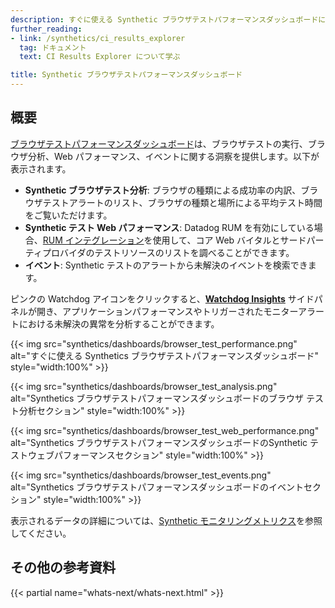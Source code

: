 ```yaml
---
description: すぐに使える Synthetic ブラウザテストパフォーマンスダッシュボードについてご紹介します。
further_reading:
- link: /synthetics/ci_results_explorer
  tag: ドキュメント
  text: CI Results Explorer について学ぶ

title: Synthetic ブラウザテストパフォーマンスダッシュボード
---
```


## 概要

[ブラウザテストパフォーマンスダッシュボード][1]は、ブラウザテストの実行、ブラウザ分析、Web パフォーマンス、イベントに関する洞察を提供します。以下が表示されます。

- **Synthetic ブラウザテスト分析**: ブラウザの種類による成功率の内訳、ブラウザテストアラートのリスト、ブラウザの種類と場所による平均テスト時間をご覧いただけます。
- **Synthetic テスト Web パフォーマンス**: Datadog RUM を有効にしている場合、[RUM インテグレーション][2]を使用して、コア Web バイタルとサードパーティプロバイダのテストリソースのリストを調べることができます。
- **イベント**: Synthetic テストのアラートから未解決のイベントを検索できます。

ピンクの Watchdog アイコンをクリックすると、[**Watchdog Insights**][3] サイドパネルが開き、アプリケーションパフォーマンスやトリガーされたモニターアラートにおける未解決の異常を分析することができます。

{{< img src="synthetics/dashboards/browser_test_performance.png" alt="すぐに使える Synthetics ブラウザテストパフォーマンスダッシュボード" style="width:100%" >}}

{{< img src="synthetics/dashboards/browser_test_analysis.png" alt="Synthetics ブラウザテストパフォーマンスダッシュボードのブラウザ テスト分析セクション" style="width:100%" >}}

{{< img src="synthetics/dashboards/browser_test_web_performance.png" alt="Synthetics ブラウザテストパフォーマンスダッシュボードのSynthetic テストウェブパフォーマンスセクション" style="width:100%" >}}

{{< img src="synthetics/dashboards/browser_test_events.png" alt="Synthetics ブラウザテストパフォーマンスダッシュボードのイベントセクション" style="width:100%" >}}

表示されるデータの詳細については、[Synthetic モニタリングメトリクス][4]を参照してください。

## その他の参考資料

{{< partial name="whats-next/whats-next.html" >}}

[1]: https://app.datadoghq.com/dash/integration/30697/synthetics---browser-test-performance
[2]: /ja/synthetics/guide/explore-rum-through-synthetics/
[3]: /ja/watchdog/
[4]: /ja/synthetics/metrics/

